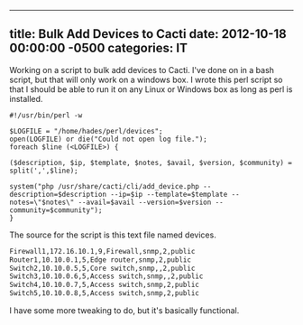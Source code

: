 ﻿---

title:  Bulk Add Devices to Cacti
date:   2012-10-18 00:00:00 -0500
categories: IT
---

Working on a script to bulk add devices to Cacti. I've done on in a bash script, but that will only work on a windows box. I wrote this perl script so that I should be able to run it on any Linux or Windows box as long as perl is installed.

```batch
#!/usr/bin/perl -w

$LOGFILE = "/home/hades/perl/devices";
open(LOGFILE) or die("Could not open log file.");
foreach $line (<LOGFILE>) {

($description, $ip, $template, $notes, $avail, $version, $community) = split(',',$line);

system("php /usr/share/cacti/cli/add_device.php --description=$description --ip=$ip --template=$template --notes=\"$notes\" --avail=$avail --version=$version --community=$community");
}
```

The source for the script is this text file named devices.

```bash
Firewall1,172.16.10.1,9,Firewall,snmp,2,public
Router1,10.10.0.1,5,Edge router,snmp,2,public
Switch2,10.10.0.5,5,Core switch,snmp,,2,public
Switch3,10.10.0.6,5,Access switch,snmp,,2,public
Switch4,10.10.0.7,5,Access switch,snmp,2,public
Switch5,10.10.0.8,5,Access switch,snmp,2,public
```

I have some more tweaking to do, but it's basically functional.
